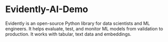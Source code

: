 # Evidently-AI-Demo

Evidently is an open-source Python library for data scientists and ML engineers. It helps evaluate, test, and monitor ML models from validation to production. It works with tabular, text data and embeddings.

